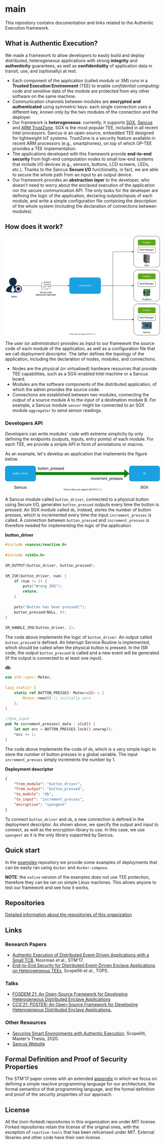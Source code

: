 # main

This repository contains documentation and links related to the Authentic
Execution framework.

## What is Authentic Execution?

We made a framework to allow developers to easily build and deploy distributed,
heterogeneous applications with strong **integrity** and **authenticity**
guarantees, as well as **confidentiality** of application data in transit, use,
and (optionally) at rest.

- Each component of the application (called _module_ or SM) runs in a **Trusted
  Execution Environment** (TEE) to enable _confidential computing_: code and
  sensitive data of the module are protected from any other software on the same
  machine.
- Communication channels between modules are **encrypted and authenticated**
  using symmetric keys: each single connection uses a different key, known only
  by the two modules of the connection and the deployer.
- Our framework is **heterogeneous**: currently, it supports
  [SGX](https://www.intel.com/content/www/us/en/architecture-and-technology/software-guard-extensions.html),
  [Sancus](https://distrinet.cs.kuleuven.be/software/sancus/) and [ARM
  TrustZone](https://developer.arm.com/ip-products/security-ip/trustzone). SGX
  is the most popular TEE, included in all recent Intel processors. Sancus is an
  open-source, embedded TEE designed for lightweight IoT systems. TrustZone is a
  security feature available in recent ARM processors (e.g., smartphones), on
  top of which OP-TEE provides a TEE implementation.
- The applications developed with this framework provide **end-to-end**
  **security** from high-end computation nodes to small low-end systems that
  include I/O devices (e.g., sensors, buttons, LCD screens, LEDs, etc.). Thanks
  to the Sancus **Secure I/O** functionality, in fact, we are able to secure the
  whole path from an input to an output device.
- Our framework provides an **abstraction layer** to the developer, who doesn't
  need to worry about the enclaved execution of the application nor the secure
  communication API. The only tasks for the developer are defining the logic of
  the application, declaring outputs/inputs of each module, and write a simple
  configuration file containing the description of the whole system (including
  the declaration of connections between modules).

## How does it work?

![Flow](images/flow.svg)

The user (or administrator) provides as input to our framework the source code
of each module of the application, as well as a configuration file that we call
_deployment descriptor_. The latter defines the topology of the application,
including the declaration of nodes, modules, and connections.

- Nodes are the physical (or virtualised) hardware resources that provide TEE
  capabilities, such as a SGX-enabled Intel machine or a Sancus board.
- Modules are the software components of the distributed application, of which
  the admin provides the source code.
- Connections are established between two modules, connecting the _output_ of a
  source module A to the _input_ of a destination module B. For example, a
  Sancus module `sensor` might be connected to an SGX module `aggregator` to
  send sensor readings.

### Developers API

Developers can write modules' code with extreme simplicity by only defining the
endpoints (outputs, inputs, entry points) of each module. For each TEE, we
provide a simple API in form of annotations or macros.

As an example, let's develop an application that implements the figure below.

![Flow](images/example.svg)

A Sancus module called `button_driver`, connected to a physical button using
Secure I/O, generates `button_pressed` outputs every time the button is pressed.
An SGX module called `db`, instead, stores the number of button presses, which
is incremented every time the input `increment_presses` is called. A connection
between `button_pressed` and `increment_presses` is therefore needed for
implementing the logic of the application.

**button_driver**

```c
#include <sancus/reactive.h>

#include <stdio.h>

SM_OUTPUT(button_driver, button_pressed);

SM_ISR(button_driver, num) {
    if (num != 2) {
        puts("Wrong IRQ");
        return;
    }

    puts("Button has been pressed!");
    button_pressed(NULL, 0);
}

SM_HANDLE_IRQ(button_driver, 2);
```

The code above implements the logic of `button_driver`. An output called
`button_pressed` is defined. An Interrupt Service Routine is implemented, which
should be called when the physical button is pressed. In the ISR code, the
output `button_pressed` is called and a new event will be generated (if the
output is connected to at least one input).

**db**

```rust
use std::sync::Mutex;

lazy_static! {
    static ref BUTTON_PRESSES: Mutex<u32> = {
        Mutex::new(0) // initially zero
    };
}

//@sm_input
pub fn increment_presses(_data : &[u8]) {
    let mut occ = BUTTON_PRESSES.lock().unwrap();
    *occ += 1;
}
```

The code above implements the code of `db`, which is a very simple logic to
store the number of button presses in a global variable. The input
`increment_presses` simply increments the number by 1. 

**Deployment descriptor**

```json
{
    "from_module": "button_driver",
    "from_output": "button_pressed",
    "to_module": "db",
    "to_input": "increment_presses",
    "encryption": "spongent"
}
```

To connect `button_driver` and `db`, a new connection is defined in the
deployment descriptor. As shown above, we specify the output and input to
connect, as well as the encryption library to use. In this case, we use
`spongent` as it is the only library supported by Sancus.

## Quick start

In the [examples](https://github.com/AuthenticExecution/examples) repository we
provide some examples of deployments that can be easily ran using `docker` and
`docker-compose`.

**NOTE**: the `native` version of the examples does not use TEE protection,
therefore they can be ran on simple Linux machines. This allows anyone to test
our framework and see how it works.

## Repositories

[Detailed information about the repositories of this organization](repos.md)

## Links

### Research Papers

- [Authentic Execution of Distributed Event-Driven Applications with a Small TCB](https://people.cs.kuleuven.be/~jantobias.muehlberg/stm17/), Noorman et al., STM'17.
- [End-to-End Security for Distributed Event-Driven Enclave Applications on Heterogeneous TEEs](https://dl.acm.org/doi/10.1145/3592607), Scopelliti et al., TOPS.

### Talks

- [FOSDEM 21: An Open-Source Framework for Developing Heterogeneous Distributed Enclave Applications](https://fosdem.org/2021/schedule/event/tee_sancus/)
- [CCS'21: POSTER: An Open-Source Framework for Developing Heterogeneous Distributed Enclave Applications.](https://bobspot.org/assets/docs/ccs-21/poster.pdf)

### Other Resources

- [Securing Smart Environments with Authentic Execution](https://distrinet.cs.kuleuven.be/software/sancus/publications/scopelliti2020.pdf), Scopelliti, Master's Thesis, 2020.
- [Sancus Website](https://distrinet.cs.kuleuven.be/software/sancus/index.php)

## Formal Definition and Proof of Security Properties

The STM'17 paper comes with an extended [appendix](secargument.pdf) in which we
focus on defining a simple reactive programming language for our architecture,
the formal semantics of that programming language, and the formal definition and
proof of the security properties of our approach.

## License

All the (non-forked) repositories in this organization are under MIT license.
Forked repositories retain the license of the original ones, with the exception
of `reactive-tools` that has been relicensed under MIT. External libraries and
other code have their own license.